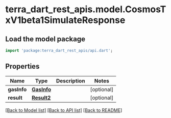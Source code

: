 # terra_dart_rest_apis.model.CosmosTxV1beta1SimulateResponse

## Load the model package
```dart
import 'package:terra_dart_rest_apis/api.dart';
```

## Properties
Name | Type | Description | Notes
------------ | ------------- | ------------- | -------------
**gasInfo** | [**GasInfo**](GasInfo.md) |  | [optional] 
**result** | [**Result2**](Result2.md) |  | [optional] 

[[Back to Model list]](../README.md#documentation-for-models) [[Back to API list]](../README.md#documentation-for-api-endpoints) [[Back to README]](../README.md)


